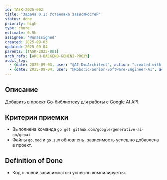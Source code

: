 ```yaml
---
id: TASK-2025-002
title: "Задача 0.1: Установка зависимостей"
status: done
priority: high
type: chore
estimate: 0.5h
assignee: '@unassigned'
created: 2025-09-03
updated: 2025-09-04
parents: [TASK-2025-001]
arch_refs: [ARCH-BACKEND-GEMINI-PROXY]
audit_log:
  - {date: 2025-09-03, user: "@AI-DocArchitect", action: "created with status backlog"}
  - {date: 2025-09-04, user: "@Robotic-Senior-Software-Engineer-AI", action: "added genai dependency, status -> done"}
---
```

## Описание
Добавить в проект Go-библиотеку для работы с Google AI API.

## Критерии приемки
- Выполнена команда `go get github.com/google/generative-ai-go/genai`.
- Файлы `go.mod` и `go.sum` обновлены, зависимость успешно добавлена в проект.

## Definition of Done
- Код с новой зависимостью успешно компилируется.

